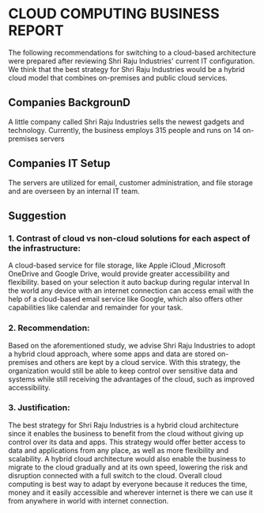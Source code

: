 # CLOUD COMPUTING BUSINESS REPORT
The following recommendations for switching to a cloud-based architecture were prepared after reviewing Shri Raju Industries' current IT configuration. We think that the best strategy for Shri Raju Industries would be a hybrid cloud model that combines on-premises and public cloud services.
## Companies BackgrounD
A little company called Shri Raju Industries sells the newest gadgets and technology. Currently, the business employs 315 people and runs on 14 on-premises servers
## Companies IT Setup
The servers are utilized for email, customer administration, and file storage and are overseen by an internal IT team.
## Suggestion
### 1. Contrast of cloud vs non-cloud solutions for each aspect of the infrastructure:
A cloud-based service for file storage, like Apple iCloud ,Microsoft OneDrive and Google Drive, would provide greater accessibility and flexibility. based on your selection it auto backup during regular interval
In the world any device with an internet connection can access email with the help of a cloud-based email service like Google, which also offers other capabilities like calendar and remainder for your task.
### 2. Recommendation:
Based on the aforementioned study, we advise Shri Raju Industries to adopt a hybrid cloud approach, where some apps and data are stored on-premises and others are kept by a cloud service. With this strategy, the organization would still be able to keep control over sensitive data and systems while still receiving the advantages of the cloud, such as improved accessibility.
### 3. Justification: 
The best strategy for Shri Raju Industries is a hybrid cloud architecture since it enables the business to benefit from the cloud without giving up control over its data and apps. This strategy would offer better access to data and applications from any place, as well as more flexibility and scalability. A hybrid cloud architecture would also enable the business to migrate to the cloud gradually and at its own speed, lowering the risk and disruption connected with a full switch to the cloud. Overall cloud computing is best way to adapt by everyone because it reduces the time, money and it easily accessible and wherever internet is there we can use it from anywhere in world with internet connection.
